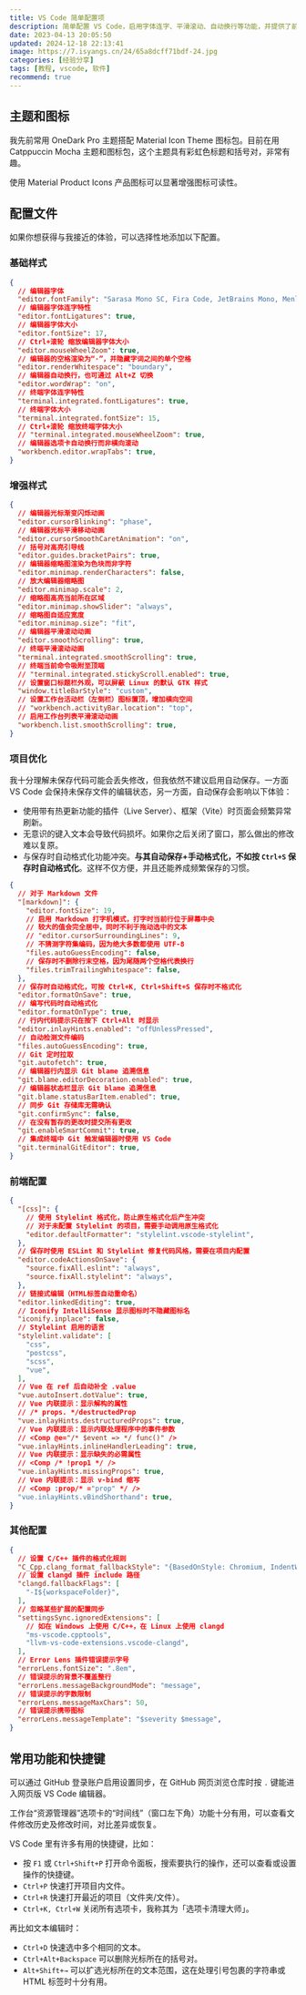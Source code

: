 ```yaml
---
title: VS Code 简单配置项
description: 简单配置 VS Code，启用字体连字、平滑滚动、自动换行等功能，并提供了前端实用配置和常用快捷键，提升编辑器体验。
date: 2023-04-13 20:05:50
updated: 2024-12-18 22:13:41
image: https://7.isyangs.cn/24/65a8dcff71bdf-24.jpg
categories: [经验分享]
tags: [教程, vscode, 软件]
recommend: true
---
```


## 主题和图标

我先前常用 OneDark Pro 主题搭配 Material Icon Theme 图标包。目前在用 Catppuccin Mocha 主题和图标包，这个主题具有彩虹色标题和括号对，非常有趣。

使用 Material Product Icons 产品图标可以显著增强图标可读性。

## 配置文件

如果你想获得与我接近的体验，可以选择性地添加以下配置。

### 基础样式

```json [%APPDATA%/Code/User/settings.json]
{
  // 编辑器字体
  "editor.fontFamily": "Sarasa Mono SC, Fira Code, JetBrains Mono, Menlo, Monaco, Consolas, 'monospace', system-ui, monospace, Symbols Nerd Font, FiraCode Nerd Font, JetBrainsMono Nerd Font, Hack Nerd Font",
  // 编辑器字体连字特性
  "editor.fontLigatures": true,
  // 编辑器字体大小
  "editor.fontSize": 17,
  // Ctrl+滚轮 缩放编辑器字体大小
  "editor.mouseWheelZoom": true,
  // 编辑器的空格渲染为“·”，并隐藏字词之间的单个空格
  "editor.renderWhitespace": "boundary",
  // 编辑器自动换行，也可通过 Alt+Z 切换
  "editor.wordWrap": "on",
  // 终端字体连字特性
  "terminal.integrated.fontLigatures": true,
  // 终端字体大小
  "terminal.integrated.fontSize": 15,
  // Ctrl+滚轮 缩放终端字体大小
  // "terminal.integrated.mouseWheelZoom": true,
  // 编辑器选项卡自动换行而非横向滚动
  "workbench.editor.wrapTabs": true,
}
```

### 增强样式

```json [%APPDATA%/Code/User/settings.json]
{
  // 编辑器光标渐变闪烁动画
  "editor.cursorBlinking": "phase",
  // 编辑器光标平滑移动动画
  "editor.cursorSmoothCaretAnimation": "on",
  // 括号对高亮引导线
  "editor.guides.bracketPairs": true,
  // 编辑器缩略图渲染为色块而非字符
  "editor.minimap.renderCharacters": false,
  // 放大编辑器缩略图
  "editor.minimap.scale": 2,
  // 缩略图高亮当前所在区域
  "editor.minimap.showSlider": "always",
  // 缩略图自适应宽度
  "editor.minimap.size": "fit",
  // 编辑器平滑滚动动画
  "editor.smoothScrolling": true,
  // 终端平滑滚动动画
  "terminal.integrated.smoothScrolling": true,
  // 终端当前命令吸附至顶端
  // "terminal.integrated.stickyScroll.enabled": true,
  // 设置窗口标题栏外观，可以屏蔽 Linux 的默认 GTK 样式
  "window.titleBarStyle": "custom",
  // 设置工作台活动栏（左侧栏）图标置顶，增加横向空间
  // "workbench.activityBar.location": "top",
  // 启用工作台列表平滑滚动动画
  "workbench.list.smoothScrolling": true,
}
```

### 项目优化

我十分理解未保存代码可能会丢失修改，但我依然不建议启用自动保存。一方面 VS Code 会保持未保存文件的编辑状态，另一方面，自动保存会影响以下体验：

- 使用带有热更新功能的插件（Live Server）、框架（Vite）时页面会频繁异常刷新。
- 无意识的键入文本会导致代码损坏。如果你之后关闭了窗口，那么做出的修改难以复原。
- 与保存时自动格式化功能冲突。**与其自动保存+手动格式化，不如按 `Ctrl+S` 保存时自动格式化**。这样不仅方便，并且还能养成频繁保存的习惯。

```json [%APPDATA%/Code/User/settings.json]
{
  // 对于 Markdown 文件
  "[markdown]": {
    "editor.fontSize": 19,
    // 启用 Markdown 打字机模式，打字时当前行位于屏幕中央
    // 较大的值会完全居中，同时不利于拖动选中的文本
    // "editor.cursorSurroundingLines": 9,
    // 不猜测字符集编码，因为绝大多数都使用 UTF-8
    "files.autoGuessEncoding": false,
    // 保存时不删除行末空格，因为尾随两个空格代表换行
    "files.trimTrailingWhitespace": false,
  },
  // 保存时自动格式化，可按 Ctrl+K, Ctrl+Shift+S 保存时不格式化
  "editor.formatOnSave": true,
  // 编写代码时自动格式化
  "editor.formatOnType": true,
  // 行内代码提示只在按下 Ctrl+Alt 时显示
  "editor.inlayHints.enabled": "offUnlessPressed",
  // 自动检测文件编码
  "files.autoGuessEncoding": true,
  // Git 定时拉取
  "git.autofetch": true,
  // 编辑器行内显示 Git blame 追溯信息
  "git.blame.editorDecoration.enabled": true,
  // 编辑器状态栏显示 Git blame 追溯信息
  "git.blame.statusBarItem.enabled": true,
  // 同步 Git 存储库无需确认
  "git.confirmSync": false,
  // 在没有暂存的更改时提交所有更改
  "git.enableSmartCommit": true,
  // 集成终端中 Git 触发编辑器时使用 VS Code
  "git.terminalGitEditor": true,
}
```

### 前端配置

```json [%APPDATA%/Code/User/settings.json]
{
  "[css]": {
    // 使用 Stylelint 格式化，防止原生格式化后产生冲突
    // 对于未配置 Stylelint 的项目，需要手动调用原生格式化
    "editor.defaultFormatter": "stylelint.vscode-stylelint",
  },
  // 保存时使用 ESLint 和 Stylelint 修复代码风格，需要在项目内配置
  "editor.codeActionsOnSave": {
    "source.fixAll.eslint": "always",
    "source.fixAll.stylelint": "always",
  },
  // 链接式编辑（HTML标签自动重命名）
  "editor.linkedEditing": true,
  // Iconify IntelliSense 显示图标时不隐藏图标名
  "iconify.inplace": false,
  // Stylelint 启用的语言
  "stylelint.validate": [
    "css",
    "postcss",
    "scss",
    "vue",
  ],
  // Vue 在 ref 后自动补全 .value
  "vue.autoInsert.dotValue": true,
  // Vue 内联提示：显示解构的属性
  // /* props. */destructedProp
  "vue.inlayHints.destructuredProps": true,
  // Vue 内联提示：显示内联处理程序中的事件参数
  // <Comp @e="/* $event => */ func()" />
  "vue.inlayHints.inlineHandlerLeading": true,
  // Vue 内联提示：显示缺失的必需属性
  // <Comp /* !prop1 */ />
  "vue.inlayHints.missingProps": true,
  // Vue 内联提示：显示 v-bind 缩写
  // <Comp :prop/* ="prop" */ />
  "vue.inlayHints.vBindShorthand": true,
}
```

### 其他配置

```json [%APPDATA%/Code/User/settings.json]
{
  // 设置 C/C++ 插件的格式化规则
  "C_Cpp.clang_format_fallbackStyle": "{BasedOnStyle: Chromium, IndentWidth: 4}",
  // 设置 clangd 插件 include 路径
  "clangd.fallbackFlags": [
    "-I${workspaceFolder}",
  ],
  // 忽略某些扩展的配置同步
  "settingsSync.ignoredExtensions": [
    // 如在 Windows 上使用 C/C++，在 Linux 上使用 clangd
    "ms-vscode.cpptools",
    "llvm-vs-code-extensions.vscode-clangd",
  ],
  // Error Lens 插件错误提示字号
  "errorLens.fontSize": ".8em",
  // 错误提示的背景不覆盖整行
  "errorLens.messageBackgroundMode": "message",
  // 错误提示的字数限制
  "errorLens.messageMaxChars": 50,
  // 错误提示携带图标
  "errorLens.messageTemplate": "$severity $message",
}
```

## 常用功能和快捷键

可以通过 GitHub 登录账户启用设置同步，在 GitHub 网页浏览仓库时按 `.` 键能进入网页版 VS Code 编辑器。

工作台“资源管理器”选项卡的“时间线”（窗口左下角）功能十分有用，可以查看文件修改历史及修改时间，对比差异或恢复。

VS Code 里有许多有用的快捷键，比如：

- 按 `F1` 或 `Ctrl+Shift+P` 打开命令面板，搜索要执行的操作，还可以查看或设置操作的快捷键。
- `Ctrl+P` 快速打开项目内文件。
- `Ctrl+R` 快速打开最近的项目（文件夹/文件）。
- `Ctrl+K, Ctrl+W` 关闭所有选项卡，我称其为「选项卡清理大师」。

再比如文本编辑时：

- `Ctrl+D` 快速选中多个相同的文本。
- `Ctrl+Alt+Backspace` 可以删除光标所在的括号对。
- `Alt+Shift+→` 可以扩选光标所在的文本范围，这在处理引号包裹的字符串或 HTML 标签时十分有用。

